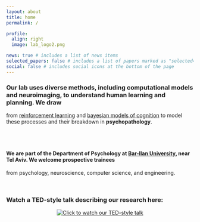 ```yaml
---
layout: about
title: home
permalink: /

profile:
  align: right
  image: lab_logo2.png

news: true # includes a list of news items
selected_papers: false # includes a list of papers marked as "selected={true}"
social: false # includes social icons at the bottom of the page
---
```


### Our lab uses diverse methods, including **computational models** and **neuroimaging**, to understand human **learning** and **planning**. We draw

from [reinforcement learning](http://incompleteideas.net/book/the-book-2nd.html) and [bayesian models of
cognition](https://mitpress.mit.edu/9780262049412/bayesian-models-of-cognition/) to model these processes and their breakdown in **psychopathology**.

<br>
<br>

#### We are part of the Department of Psychology at [Bar-Ilan University](https://www.biu.ac.il/en), near Tel Aviv. We welcome prospective trainees

from psychology, neuroscience, computer science, and engineering.

<br>

### Watch a TED-style talk describing our research here:

<p align="center">
  <a href="https://www.youtube.com/watch?v=kQJ5UU56xXA" target="_blank" rel="noopener noreferrer">
    <img
      src="https://img.youtube.com/vi/kQJ5UU56xXA/hqdefault.jpg"
      alt="Click to watch our TED-style talk"
      style="max-width: 100%; height: auto; border: 0;"
    >
  </a>
</p>
